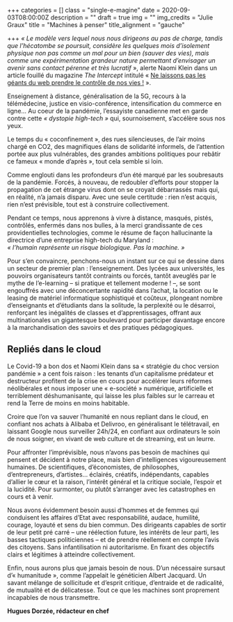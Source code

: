 +++
categories = []
class = "single-e-magine"
date = 2020-09-03T08:00:00Z
description = ""
draft = true
img = ""
img_credits = "Julie Graux"
title = "Machines à penser"
title_alignment = "gauche"

+++
_« Le modèle vers lequel nous nous dirigeons au pas de charge, tandis que l’hécatombe se poursuit, considère les quelques mois d’isolement physique non pas comme un mal pour un bien (sauver des vies), mais comme une expérimentation grandeur nature permettant d’envisager un avenir sans contact pérenne et très lucratif_ », alerte Naomi Klein dans un article fouillé du magazine _The Intercept_ intitulé « [Ne laissons pas les géants du web prendre le contrôle de nos vies !](https://www.courrierinternational.com/long-format/long-format-naomi-klein-ne-laissons-pas-les-geants-du-web-prendre-le-controle-de-nos) ».

Enseignement à distance, généralisation de la 5G, recours à la télémédecine, justice en visio-conférence, intensification du commerce en ligne... Au coeur de la pandémie, l’essayiste canadienne met en garde contre cette _« dystopie high-tech »_ qui, sournoisement, s’accélère sous nos yeux.

Le temps du « coconfinement », des rues silencieuses, de l’air moins chargé en CO2, des magnifiques élans de solidarité informels, de l’attention portée aux plus vulnérables, des grandes ambitions politiques pour rebâtir ce fameux « monde d’après », tout cela semble si loin.

Comme englouti dans les profondeurs d’un été marqué par les soubresauts de la pandémie. Forcés, à nouveau, de redoubler d’efforts pour stopper la propagation de cet étrange virus dont on se croyait débarrassés mais qui, en réalité, n’a jamais disparu. Avec une seule certitude : rien n’est acquis, rien n’est prévisible, tout est à construire collectivement.

Pendant ce temps, nous apprenons à vivre à distance, masqués, pistés, contrôlés, enfermés dans nos bulles, à la merci grandissante de ces providentielles technologies, comme le résume de façon hallucinante la directrice d’une entreprise high-tech du Maryland :  
_« l’humain représente un risque biologique. Pas la machine. »_

Pour s’en convaincre, penchons-nous un instant sur ce qui se dessine dans un secteur de premier plan : l’enseignement. Des lycées aux universités, les pouvoirs organisateurs tantôt contraints ou forcés, tantôt aveuglés par le mythe de l’e-learning – si pratique et tellement moderne ! –, se sont engouffrés avec une déconcertante rapidité dans l’achat, la location ou le leasing de matériel informatique sophistiqué et coûteux, plongeant nombre d’enseignants et d’étudiants dans la solitude, la perplexité ou le désarroi, renforçant les inégalités de classes et d’apprentissages, offrant aux multinationales un gigantesque boulevard pour participer davantage encore à la marchandisation des savoirs et des pratiques pédagogiques.

## Repliés dans le cloud

Le Covid-19 a bon dos et Naomi Klein dans sa « stratégie du choc version pandémie » a cent fois raison : les tenants d’un capitalisme prédateur et destructeur profitent de la crise en cours pour accélérer leurs réformes néolibérales et nous imposer une « e-société » numérique, artificielle et terriblement déshumanisante, qui laisse les plus faibles sur le carreau et rend la Terre de moins en moins habitable.

Croire que l’on va sauver l’humanité en nous repliant dans le cloud, en confiant nos achats à Alibaba et Delivroo, en généralisant le télétravail, en laissant Google nous surveiller 24h/24, en confiant aux ordinateurs le soin de nous soigner, en vivant de web culture et de streaming, est un leurre.

Pour affronter l’imprévisible, nous n’avons pas besoin de machines qui pensent et décident à notre place, mais bien d’intelligences vigoureusement humaines. De scientifiques, d’économistes, de philosophes, d’entrepreneurs, d’artistes... éclairés, créatifs, indépendants, capables d’allier le cœur et la raison, l’intérêt général et la critique sociale, l’espoir et la lucidité. Pour surmonter, ou plutôt s’arranger avec les catastrophes en cours et à venir.

Nous avons évidemment besoin aussi d’hommes et de femmes qui conduisent les affaires d’Etat avec responsabilité, audace, humilité, courage, loyauté et sens du bien commun. Des dirigeants capables de sortir de leur petit pré carré – une réélection future, les intérêts de leur parti, les basses tactiques politiciennes – et de prendre réellement en compte l’avis des citoyens. Sans infantilisation ni autoritarisme. En fixant des objectifs clairs et légitimes à atteindre collectivement.

Enfin, nous aurons plus que jamais besoin de nous. D’un nécessaire sursaut d’« humanitude », comme l’appelait le généticien Albert Jacquard. Un savant mélange de sollicitude et d’esprit critique, d’entraide et de radicalité, de mutualité et de délicatesse. Tout ce que les machines sont proprement incapables de nous transmettre.

**Hugues Dorzée, rédacteur en chef**